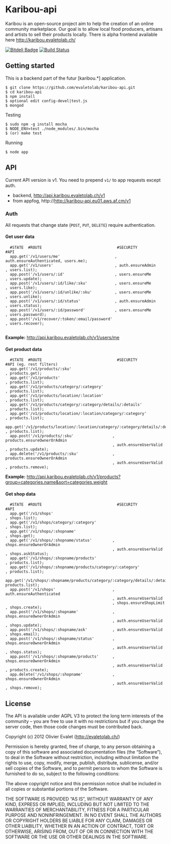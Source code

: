 # Karibou-api
Karibou is an open-source project aim to help the creation of an 
online community marketplace. Our goal is to allow local food producers, artisans and artists 
to sell their products locally. There is alpha frontend available here http://karibou.evaletolab.ch/

[![Bitdeli Badge](https://d2weczhvl823v0.cloudfront.net/evaletolab/karibou-api/trend.png)](https://bitdeli.com/free "Bitdeli Badge")
[![Build Status](https://travis-ci.org/evaletolab/karibou-api.svg?branch=master)](https://travis-ci.org/evaletolab/karibou-api)

## Getting started
This is a backend part of the futur [karibou.*] application.

    $ git clone https://github.com/evaletolab/karibou-api.git
    $ cd karibou-api
    $ npm install
    $ optional edit config-devel|test.js
    $ mongod
    
Testing

    $ sudo npm -g install mocha
    $ NODE_ENV=test ./node_modules/.bin/mocha
    $ (or) make test

Running    

    $ node app


## API
Current API version is v1. You need to prepend `v1/` to app requests except auth.

* backend, http://api.karibou.evaletolab.ch/v1 
* from appfog, http://http://karibou-api.eu01.aws.af.cm/v1

### Auth
All requests that change state (`POST`, `PUT`, `DELETE`) require authentication.

#### Get user data
```
  #STATE  #ROUTE                                 #SECURITY                 #API
  app.get('/v1/users/me'                        , auth.ensureAuthenticated, users.me);
  app.get('/v1/users'                           , auth.ensureAdmin        , users.list);
  app.post('/v1/users/:id'                      , users.ensureMe          , users.update);
  app.post('/v1/users/:id/like/:sku'            , users.ensureMe          , users.like);
  app.post('/v1/users/:id/unlike/:sku'          , users.ensureMe          , users.unlike);
  app.post('/v1/users/:id/status'               , auth.ensureAdmin        , users.status);
  app.post('/v1/users/:id/password'             , users.ensureMe          , users.password);
  app.post('/v1/recover/:token/:email/password'                           , users.recover);
  
```
**Example:** http://api.karibou.evaletolab.ch/v1/users/me

#### Get product data
```
  #STATE  #ROUTE                                 #SECURITY                 #API (eg. rest filters)
  app.get('/v1/products/:sku'                                            , products.get);
  app.get('/v1/products'                                                 , products.list);
  app.get('/v1/products/category/:category'                              , products.list);
  app.get('/v1/products/location/:location'                              , products.list);
  app.get('/v1/products/category/:category/details/:details'             , products.list);
  app.get('/v1/products/location/:location/category/:category'           , products.list);
  app.get('/v1/products/location/:location/category/:category/details/:details' , products.list);
  app.post('/v1/products/:sku'                 , products.ensureOwnerOrAdmin
                                               , auth.ensureUserValid    , products.update);
  app.delete('/v1/products/:sku'               , products.ensureOwnerOrAdmin
                                               , auth.ensureUserValid    , products.remove);
```
**Example:** http://api.karibou.evaletolab.ch/v1/products?group=categories.name&sort=categories.weight

#### Get shop data
```
  #STATE  #ROUTE                                 #SECURITY                 #API
  app.get('/v1/shops'                                                     , shops.list);
  app.get('/v1/shops/category/:category'                                  , shops.list);
  app.get('/v1/shops/:shopname'                                           , shops.get);
  app.get('/v1/shops/:shopname/status'         , shops.ensureOwnerOrAdmin
                                               , auth.ensureUserValid     , shops.askStatus);
  app.get('/v1/shops/:shopname/products'                                  , products.list);
  app.get('/v1/shops/:shopname/products/category/:category'               , products.list);
  app.get('/v1/shops/:shopname/products/category/:category/details/:details', products.list);
  app.post('/v1/shops'                         , auth.ensureAuthenticated
                                               , auth.ensureUserValid
                                               , shops.ensureShopLimit    , shops.create);
  app.post('/v1/shops/:shopname'               , shops.ensureOwnerOrAdmin
                                               , auth.ensureUserValid     , shops.update);
  app.post('/v1/shops/:shopname/ask'           , auth.ensureUserValid     , shops.email);
  app.post('/v1/shops/:shopname/status'        , shops.ensureOwnerOrAdmin
                                               , auth.ensureUserValid     , shops.status);
  app.post('/v1/shops/:shopname/products'      , shops.ensureOwnerOrAdmin
                                               , auth.ensureUserValid     , products.create);
  app.delete('/v1/shops/:shopname'             , shops.ensureOwnerOrAdmin
                                               , auth.ensureUserValid     , shops.remove);
```



## License
The API is available under AGPL V3 to protect the long term interests of the community – you are free to use it with no restrictions but if you change the server code, then those code changes must be contributed back.

Copyright (c) 2012 Olivier Evalet (http://evaletolab.ch/)

Permission is hereby granted, free of charge, to any person obtaining a copy
of this software and associated documentation files (the “Software”), to deal
in the Software without restriction, including without limitation the rights
to use, copy, modify, merge, publish, distribute, sublicense, and/or sell
copies of the Software, and to permit persons to whom the Software is
furnished to do so, subject to the following conditions:

The above copyright notice and this permission notice shall be included in
all copies or substantial portions of the Software.

THE SOFTWARE IS PROVIDED “AS IS”, WITHOUT WARRANTY OF ANY KIND, EXPRESS OR
IMPLIED, INCLUDING BUT NOT LIMITED TO THE WARRANTIES OF MERCHANTABILITY,
FITNESS FOR A PARTICULAR PURPOSE AND NONINFRINGEMENT. IN NO EVENT SHALL THE
AUTHORS OR COPYRIGHT HOLDERS BE LIABLE FOR ANY CLAIM, DAMAGES OR OTHER
LIABILITY, WHETHER IN AN ACTION OF CONTRACT, TORT OR OTHERWISE, ARISING FROM,
OUT OF OR IN CONNECTION WITH THE SOFTWARE OR THE USE OR OTHER DEALINGS IN
THE SOFTWARE.

